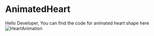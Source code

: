 # AnimatedHeart
Hello Developer, You can find the code for animated heart shape here
![HeartAnimation](https://user-images.githubusercontent.com/98869112/152101803-997758de-a214-460f-8938-fee7f05858d2.png)
